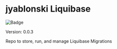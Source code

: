 # jyablonski Liquibase
![Badge](https://github.com/jyablonski/jyablonski_liquibase/actions/workflows/deploy.yml/badge.svg)
 
Version: 0.0.3

Repo to store, run, and manage Liquibase Migrations